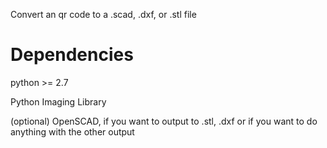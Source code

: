 Convert an qr code to a .scad, .dxf, or .stl file

Dependencies
============
python >= 2.7

Python Imaging Library

(optional) OpenSCAD, if you want to output to .stl, .dxf or if you want to do anything with the other output
